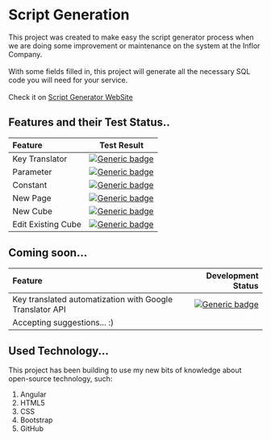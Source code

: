 # Script Generation

This project was created to make easy the script generator process when we are doing some improvement or maintenance on the system at the Inflor Company. <br><br>
With some fields filled in, this project will generate all the necessary SQL code you will need for your service.<br><br>
Check it on [Script Generator WebSite](https://tadeuastori.github.io/scriptgenerator)

## Features and their Test Status..

| Feature                   |   Test Result
| :------------------------ |   :-------------------------:
| Key Translator            |   [![Generic badge](https://img.shields.io/badge/PASSING-SUCCESS.svg)]()
| Parameter                 |   [![Generic badge](https://img.shields.io/badge/TESTING-YELLOW.svg)]()
| Constant                  |   [![Generic badge](https://img.shields.io/badge/TESTING-YELLOW.svg)]()
| New Page                  |   [![Generic badge](https://img.shields.io/badge/PENDING-BLUE.svg)]()
| New Cube                  |   [![Generic badge](https://img.shields.io/badge/PENDING-BLUE.svg)]()
| Edit Existing Cube        |   [![Generic badge](https://img.shields.io/badge/TESTING-YELLOW.svg)]()

## Coming soon...

| Feature                                                       |   Development Status
| :------------------------------------------------------------ |   -------------------------:
| Key translated automatization with Google Translator API      |   [![Generic badge](https://img.shields.io/badge/IN_PROGRESS...-GREY.svg)]()
| Accepting suggestions... :)                                   |   

## Used Technology...

This project has been building to use my new bits of knowledge about open-source technology, such:

1. Angular
1. HTML5
1. CSS
1. Bootstrap
1. GitHub
